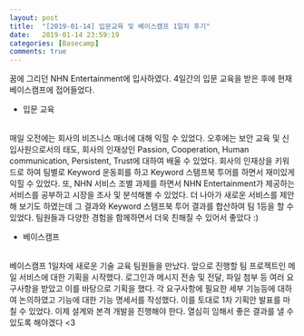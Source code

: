 ```yaml
---
layout: post
title:  "[2019-01-14] 입문교육 및 베이스캠프 1일차 후기"
date:   2019-01-14 23:59:19
categories: [Basecamp]
comments: true
---
```


꿈에 그리던 NHN Entertainment에 입사하였다. 4일간의 입문 교육을 받은 후에 현재 베이스캠프에 접어들었다. 

* 입문 교육
<br>
매일 오전에는 회사의 비즈니스 매너에 대해 익힐 수 있었다. 오후에는 보안 교육 및 신입사원으로서의 태도, 회사의 인재상인 Passion, Cooperation, Human communication, Persistent, Trust에 대하여 배울 수 있었다. 회사의 인재상을 키워드로 하여 팀별로 Keyword 운동회를 하고 Keyword 스탬프북 투어를 하면서 재미있게 익힐 수 있었다. 또, NHN 서비스 조별 과제를 하면서 NHN Entertainment가 제공하는 서비스를 공부하고 시장을 조사 및 분석해볼 수 있었다. 더 나아가 새로운 서비스를 제안해 보기도 하였는데 그 결과와 Keyword 스탬프북 투어 결과를 합산하여 팀 1등을 할 수 있었다. 팀원들과 다양한 경험을 함께하면서 더욱 친해질 수 있어서 좋았다 :)

* 베이스캠프
<br>
베이스캠프 1일차에 새로운 기술 교육 팀원들을 만났다. 앞으로 진행할 팀 프로젝트인 메일 서비스에 대한 기획을 시작했다. 로그인과 메시지 전송 및 전달, 파일 첨부 등 여러 요구사항을 받았고 이를 바탕으로 기획을 했다. 각 요구사항에 필요한 세부 기능등에 대하여 논의하였고 기능에 대한 기능 명세서를 작성했다. 이를 토대로 1차 기획안 발표를 마칠 수 있었다. 이제 설계와 본격 개발을 진행해야 한다. 열심히 임해서 좋은 결과를 낼 수 있도록 해야겠다 <3
<!--more-->

